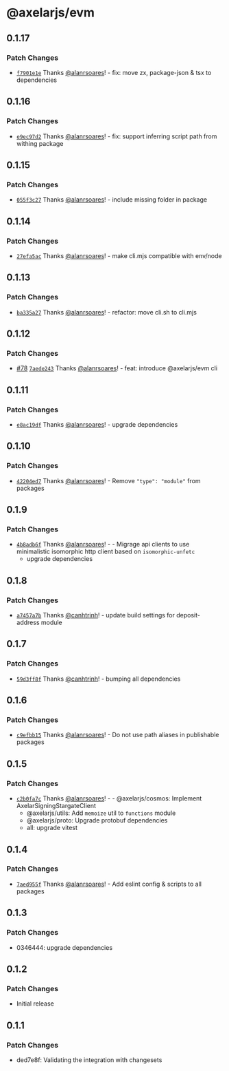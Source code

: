 # @axelarjs/evm

## 0.1.17

### Patch Changes

- [`f7901e1e`](https://github.com/axelarnetwork/axelarjs/commit/f7901e1e31fa2a326ac7c3bd7d4d97416b60d1c1) Thanks [@alanrsoares](https://github.com/alanrsoares)! - fix: move zx, package-json & tsx to dependencies

## 0.1.16

### Patch Changes

- [`e9ec97d2`](https://github.com/axelarnetwork/axelarjs/commit/e9ec97d26d6aedef1766d76b9a0a51db7ceb9c9a) Thanks [@alanrsoares](https://github.com/alanrsoares)! - fix: support inferring script path from withing package

## 0.1.15

### Patch Changes

- [`055f3c27`](https://github.com/axelarnetwork/axelarjs/commit/055f3c27a2f179787b16a7ef4b7261d58041b370) Thanks [@alanrsoares](https://github.com/alanrsoares)! - include missing folder in package

## 0.1.14

### Patch Changes

- [`27efa5ac`](https://github.com/axelarnetwork/axelarjs/commit/27efa5ac2da552ac045ad29b468ad16affc99ea0) Thanks [@alanrsoares](https://github.com/alanrsoares)! - make cli.mjs compatible with env/node

## 0.1.13

### Patch Changes

- [`ba335a27`](https://github.com/axelarnetwork/axelarjs/commit/ba335a27ff7748216cd2ffb4c451ec1755fdf18d) Thanks [@alanrsoares](https://github.com/alanrsoares)! - refactor: move cli.sh to cli.mjs

## 0.1.12

### Patch Changes

- [#78](https://github.com/axelarnetwork/axelarjs/pull/78) [`7aede243`](https://github.com/axelarnetwork/axelarjs/commit/7aede2432ac4007c47482e0d8b793e033928d5d5) Thanks [@alanrsoares](https://github.com/alanrsoares)! - feat: introduce @axelarjs/evm cli

## 0.1.11

### Patch Changes

- [`e8ac19df`](https://github.com/axelarnetwork/axelarjs/commit/e8ac19df530670f4f7b5b6a35565c2d79c1e0201) Thanks [@alanrsoares](https://github.com/alanrsoares)! - upgrade dependencies

## 0.1.10

### Patch Changes

- [`42204ed7`](https://github.com/axelarnetwork/axelarjs/commit/42204ed79efac23a74b4333a452bb29cb6dfe020) Thanks [@alanrsoares](https://github.com/alanrsoares)! - Remove `"type": "module"` from packages

## 0.1.9

### Patch Changes

- [`4b8adb6f`](https://github.com/axelarnetwork/axelarjs/commit/4b8adb6f18b69745aad3045519d870e880ec226a) Thanks [@alanrsoares](https://github.com/alanrsoares)! - - Migrage api clients to use minimalistic isomorphic http client based on `isomorphic-unfetc`
  - upgrade dependencies

## 0.1.8

### Patch Changes

- [`a7457a7b`](https://github.com/axelarnetwork/axelarjs/commit/a7457a7b5ad7d0b5bcc1dfcf483dc335ea61cb86) Thanks [@canhtrinh](https://github.com/canhtrinh)! - update build settings for deposit-address module

## 0.1.7

### Patch Changes

- [`59d3ff8f`](https://github.com/axelarnetwork/axelarjs/commit/59d3ff8fa77fefe3639a8fb1f7cf3263162c360e) Thanks [@canhtrinh](https://github.com/canhtrinh)! - bumping all dependencies

## 0.1.6

### Patch Changes

- [`c9efbb15`](https://github.com/axelarnetwork/axelarjs/commit/c9efbb1523ca6cf06d56865a0115cf214e16b1c7) Thanks [@alanrsoares](https://github.com/alanrsoares)! - Do not use path aliases in publishable packages

## 0.1.5

### Patch Changes

- [`c2b0fa7c`](https://github.com/axelarnetwork/axelarjs/commit/c2b0fa7c3920102a30e3e6d205e5574586c47d98) Thanks [@alanrsoares](https://github.com/alanrsoares)! - - @axelarjs/cosmos: Implement AxelarSigningStargateClient
  - @axelarjs/utils: Add `memoize` util to `functions` module
  - @axelarjs/proto: Upgrade protobuf dependencies
  - all: upgrade vitest

## 0.1.4

### Patch Changes

- [`7aed955f`](https://github.com/axelarnetwork/axelarjs/commit/7aed955f4282d10df4e222a402b5701f9b874a88) Thanks [@alanrsoares](https://github.com/alanrsoares)! - Add eslint config & scripts to all packages

## 0.1.3

### Patch Changes

- 0346444: upgrade dependencies

## 0.1.2

### Patch Changes

- Initial release

## 0.1.1

### Patch Changes

- ded7e8f: Validating the integration with changesets
